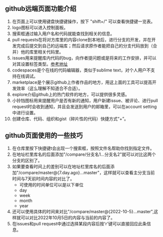 ## github远端页面功能介绍
1. 在页面上可以使用键盘快捷键操作，按下 "shift+/" 可以查看快捷键一览表。
2. logo图标可以进入控制面板。
3. 搜索框通过输入用户名和代码就能查找到相关的信息。
4. pull requests在将对方库里的内容clone到本地后，进行分支的开发，并在开发完成后提交到自己的远端库；然后请求原作者能把自己的分支代码放到（合并）他的库里相关代码里。
5. issues用来提醒库内代码的bug，向作者提问题或是将来的工作安排，并可以对其设置标签类型。[参考地址](https://blog.csdn.net/cool99781/article/details/105821546)
6. codespaces是个在线的代码编辑器，类似于sublime text，对个人用户不支持在线调试。
7. marketplace是个展示github上作者作品的地方，用这上面的工具可以提高开发效率（这么理解不知道合不合适）。
8. explore介绍github上的热门软件的地方，可以提供很多灵感。
9. 小铃铛图标用来提醒用户是否有新的通知，用户新建issue、被评论、进行pull request时会收到通知，并且会发送到用户的邮箱里，可以在account setting中进行设置。
10. 创建仓库、代码、组织和gist（碎片性的代码）快捷方式“+”。

## github页面使用的一些技巧
1. 在仓库里按下快捷键t会出现一个搜索框，按照文件名帮助你找到指定文件。
2. 在地址栏里库名的后面添加"/compare/分支名1...分支名2"就可以对比这两个分支的区别了。
3. 如果要查看时间上的差别可以在地址栏里库名的后面添加"/compare/master@{7.day.ago}...master"，这样就可以查看主分支当前时间与7天前时间内容的对比了。
	- 可使用的时间单位可以是以下单位
	- day
	- week
	- month
	- year
4. 还可以使用具体的时间来对比"/compare/master@{2022-10-5}...master",这样就可以对比2022年10月5日的内容与当前的内容了。
5. 在issues和pull request中通过选择某段内容后按'r'键可以直接回应此条信息。
